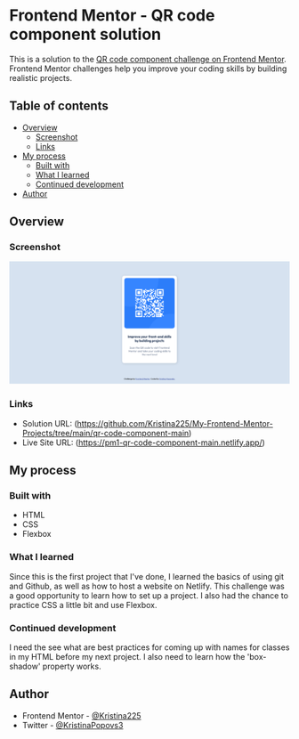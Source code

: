 # Frontend Mentor - QR code component solution

This is a solution to the [QR code component challenge on Frontend Mentor](https://www.frontendmentor.io/challenges/qr-code-component-iux_sIO_H). Frontend Mentor challenges help you improve your coding skills by building realistic projects. 

## Table of contents

- [Overview](#overview)
  - [Screenshot](#screenshot)
  - [Links](#links)
- [My process](#my-process)
  - [Built with](#built-with)
  - [What I learned](#what-i-learned)
  - [Continued development](#continued-development)
- [Author](#author)


## Overview

### Screenshot

![](./screenshots/screenshot.png)


### Links

- Solution URL: (https://github.com/Kristina225/My-Frontend-Mentor-Projects/tree/main/qr-code-component-main)
- Live Site URL: (https://pm1-qr-code-component-main.netlify.app/)

## My process

### Built with

- HTML
- CSS
- Flexbox

### What I learned

Since this is the first project that I've done, I learned the basics of using git and Github, as well as how to host a website on Netlify. This challenge was a good opportunity to learn how to set up a project. I also had the chance to practice CSS a little bit and use Flexbox.


### Continued development

I need the see what are best practices for coming up with names for classes in my HTML before my next project. I also need to learn how the 'box-shadow' property works.


## Author

- Frontend Mentor - [@Kristina225](https://www.frontendmentor.io/profile/Kristina225)
- Twitter - [@KristinaPopovs3](https://twitter.com/KristinaPopovs3)